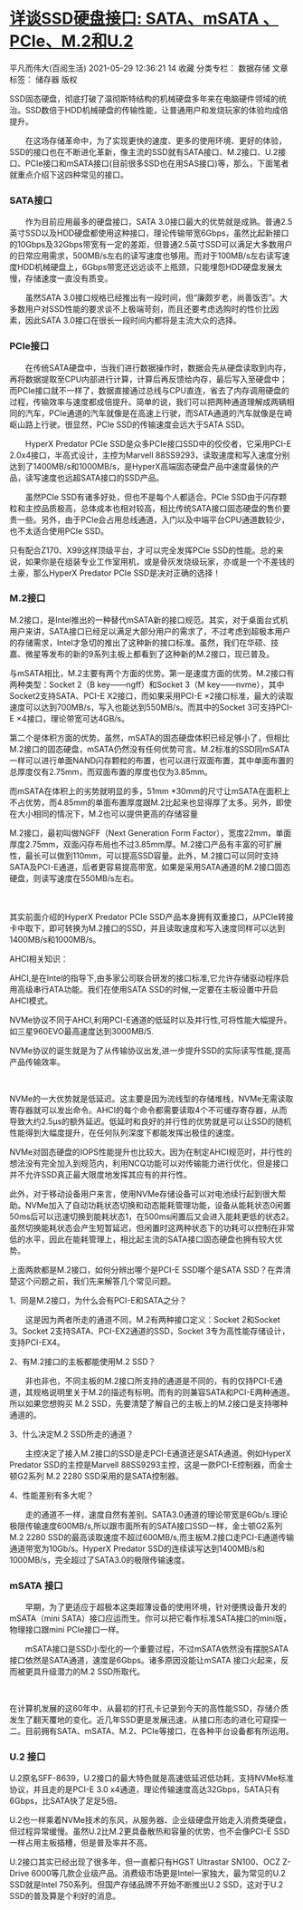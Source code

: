 # [详谈SSD硬盘接口: SATA、mSATA 、PCIe、M.2和U.2](https://blog.csdn.net/forcj/article/details/117382820)

平凡而伟大(百阅生活) 2021-05-29 12:36:21  14  收藏
分类专栏： 数据存储 文章标签： 储存器
版权




SSD固态硬盘，彻底打破了温彻斯特结构的机械硬盘多年来在电脑硬件领域的统治。SSD数倍于HDD机械硬盘的传输性能，让普通用户和发烧玩家的体验均成倍提升。

 




　　在这场存储革命中，为了实现更快的速度、更多的使用环境、更好的体验，SSD的接口也在不断进化革新，像主流的SSD就有SATA接口、M.2接口、U.2接口、PCIe接口和mSATA接口(目前很多SSD也在用SAS接口)等，那么，下面笔者就重点介绍下这四种常见的接口。

 

### SATA接口

 

　　作为目前应用最多的硬盘接口，SATA 3.0接口最大的优势就是成熟。普通2.5英寸SSD以及HDD硬盘都使用这种接口，理论传输带宽6Gbps，虽然比起新接口的10Gbps及32Gbps带宽有一定的差距，但普通2.5英寸SSD可以满足大多数用户的日常应用需求，500MB/s左右的读写速度也够用。而对于100MB/s左右读写速度HDD机械硬盘上，6Gbps带宽还远远谈不上瓶颈，只能埋怨HDD硬盘发展太慢，存储速度一直没有质变。




　　虽然SATA 3.0接口规格已经推出有一段时间，但“廉颇岁老，尚善饭否”。大多数用户对SSD性能的要求谈不上极端苛刻，而且还要考虑选购时的性价比因素，因此SATA 3.0接口在很长一段时间内都将是主流大众的选择。

 

### PCIe接口

 

　　在传统SATA硬盘中，当我们进行数据操作时，数据会先从硬盘读取到内存，再将数据提取至CPU内部进行计算，计算后再反馈给内存，最后写入至硬盘中；而PCIe接口就不一样了，数据直接通过总线与CPU直连，省去了内存调用硬盘的过程，传输效率与速度都成倍提升。简单的说，我们可以把两种通道理解成两辆相同的汽车，PCIe通道的汽车就像是在高速上行驶，而SATA通道的汽车就像是在崎岖山路上行驶。很显然，PCIe SSD的传输速度会远大于SATA SSD。

　　HyperX Predator PCIe SSD是众多PCIe接口SSD中的佼佼者，它采用PCI-E 2.0x4接口，半高式设计，主控为Marvell 88SS9293，读取速度和写入速度分别达到了1400MB/s和1000MB/s，是HyperX高端固态硬盘产品中速度最快的产品，读写速度也远超SATA接口的SSD产品。

 



　　虽然PCIe SSD有诸多好处，但也不是每个人都适合。PCIe SSD由于闪存颗粒和主控品质极高，总体成本也相对较高，相比传统SATA接口固态硬盘的售价要贵一些。另外，由于PCIe会占用总线通道，入门以及中端平台CPU通道数较少，也不太适合使用PCIe SSD。

 



只有配合Z170、X99这样顶级平台，才可以完全发挥PCIe SSD的性能。总的来说，如果你是在组装专业工作室用机，或是骨灰发烧级玩家，亦或是一个不差钱的土豪，那么HyperX Predator PCIe SSD是决对正确的选择！

 

### M.2接口

 

M.2接口，是Intel推出的一种替代mSATA新的接口规范。其实，对于桌面台式机用户来讲，SATA接口已经足以满足大部分用户的需求了，不过考虑到超极本用户的存储需求，Intel才急切的推出了这种新的接口标准。虽然，我们在华硕、技嘉、微星等发布的新的9系列主板上都看到了这种新的M.2接口，现已普及。




与mSATA相比，M.2主要有两个方面的优势。第一是速度方面的优势。M.2接口有两种类型：Socket 2（B key——ngff）和Socket 3（M key——nvme），其中Socket2支持SATA、PCI-E X2接口，而如果采用PCI-E ×2接口标准，最大的读取速度可以达到700MB/s，写入也能达到550MB/s。而其中的Socket 3可支持PCI-E ×4接口，理论带宽可达4GB/s。

 

第二个是体积方面的优势。虽然，mSATA的固态硬盘体积已经足够小了，但相比M.2接口的固态硬盘，mSATA仍然没有任何优势可言。M.2标准的SSD同mSATA一样可以进行单面NAND闪存颗粒的布置，也可以进行双面布置，其中单面布置的总厚度仅有2.75mm，而双面布置的厚度也仅为3.85mm。

而mSATA在体积上的劣势就明显的多，51mm *30mm的尺寸让mSATA在面积上不占优势，而4.85mm的单面布置厚度跟M.2比起来也显得厚了太多。另外，即使在大小相同的情况下，M.2也可以提供更高的存储容量

M.2接口，最初叫做NGFF（Next Generation Form Factor），宽度22mm，单面厚度2.75mm，双面闪存布局也不过3.85mm厚。M.2接口产品有丰富的可扩展性，最长可以做到110mm，可以提高SSD容量。此外，M.2接口可以同时支持SATA及PCI-E通道，后者更容易提高带宽，如果是采用SATA通道的M.2接口固态硬盘，则读写速度在550MB/s左右。




　　

其实前面介绍的HyperX Predator PCIe SSD产品本身拥有双重接口，从PCIe转接卡中取下，即可转换为M.2接口的SSD，并且读取速度和写入速度同样可以达到1400MB/s和1000MB/s。

 

AHCI相关知识：

AHCI,是在Intel的指导下,由多家公司联合研发的接口标准,它允许存储驱动程序启用高级串行ATA功能。我们在使用SATA SSD的时候,一定要在主板设置中开启AHCI模式。

NVMe协议不同于AHCI,利用PCI-E通道的低延时以及并行性,可将性能大幅提升。如三星960EVO最高速度达到3000MB/5.

NVMe协议的诞生就是为了从传输协议出发,进一步提升SSD的实际读写性能,提高产品传输效率。

​       

NVMe的一大优势就是低延迟。这主要是因为流线型的存储堆栈，NVMe无需读取寄存器就可以发出命令。AHCI的每个命令都需要读取4个不可缓存寄存器，从而导致大约2.5μs的额外延迟。低延时和良好的并行性的优势就是可以让SSD的随机性能得到大幅度提升，在任何队列深度下都能发挥出极佳的速度。

 

NVMe对固态硬盘的IOPS性能提升也比较大。因为在制定AHCI规范时，并行性的想法没有完全加入到规范内，利用NCQ功能可以对传输能力进行优化，但是接口并不允许SSD真正最大限度地发挥其应有的并行性。

 

此外，对于移动设备用户来言，使用NVMe存储设备可以对电池续行起到很大帮助。NVMe加入了自动功耗状态切换和动态能耗管理功能，设备从能耗状态0闲置50ms后可以迅速切换到能耗状态1，在500ms闲置后又会进入能耗更低的状态2。虽然切换能耗状态会产生短暂延迟，但闲置时这两种状态下的功耗可以控制在非常低的水平，因此在能耗管理上，相比起主流的SATA接口固态硬盘也拥有较大优势。

 



 

上面两款都是M.2接口，如何分辨出哪个是PCI-E SSD哪个是SATA SSD？在弄清楚这个问题之前，我们先来解答几个常见问题。

 

1、同是M.2接口，为什么会有PCI-E和SATA之分？

　　这是因为两者所走的通道不同，M.2有两种接口定义：Socket 2和Socket 3。Socket 2支持SATA、PCI-EX2通道的SSD，Socket 3专为高性能存储设计，支持PCI-EX4。

 

2、有M.2接口的主板都能使用M.2 SSD？

　　非也非也，不同主板的M.2接口所支持的通道是不同的，有的仅持PCI-E通道，其规格说明里关于M.2的描述有标明。而有的则兼容SATA和PCI-E两种通道。所以如果您想购买 M.2 SSD，先要清楚了解自己的主板上的M.2接口是支持哪种通道的。

 

3、什么决定M.2 SSD所走的通道？

　　主控决定了接入M.2接口的SSD是走PCI-E通道还是SATA通道。例如HyperX Predator SSD的主控是Marvell 88SS9293主控，这是一款PCI-E控制器，而金士顿G2系列 M.2 2280 SSD采用的是SATA控制器。

 

4、性能差别有多大呢？

　　走的通道不一样，速度自然有差别。SATA3.0通道的理论带宽是6Gb/s.理论极限传输速度600MB/s,所以跟市面所有的SATA接口SSD一样，金士顿G2系列 M.2 2280 SSD的最高读取速度不超过600MB/s,而主板M.2接口走PCI-E通道传输通道带宽为10Gb/s。HyperX Predator SSD的连续读写达到1400MB/s和1000MB/s，完全超过了SATA3.0的极限传输速度。

 



 

### mSATA 接口

 

　　早期，为了更适应于超极本这类超薄设备的使用环境，针对便携设备开发的mSATA（mini SATA）接口应运而生。你可以把它看作标准SATA接口的mini版，物理接口跟mini PCIe接口一样。

 

　　mSATA接口是SSD小型化的一个重要过程，不过mSATA依然没有摆脱SATA接口依然是SATA通道，速度是6Gbps。诸多原因没能让mSATA 接口火起来，反而被更具升级潜力的M.2 SSD所取代。




​       

在计算机发展的这60年中，从最初的打孔卡记录到今天的高性能SSD，存储介质发生了翻天覆地的变化。近几年SSD更是发展迅速，从接口形态的进化可窥探一二。目前拥有SATA、mSATA、M.2、PCIe等接口，在各种平台设备都有所运用。

 

### U.2 接口

 

U.2原名SFF-8639，U.2接口的最大特色就是高速低延迟低功耗，支持NVMe标准协议，并且走的是PCI-E 3.0 x4通道，理论传输速度高达32Gbps，SATA只有6Gbps，比SATA快了足足5倍。

 



U.2也一样乘着NVMe技术的东风，从服务器、企业级硬盘开始走入消费类硬盘，但过程异常缓慢。虽然U.2比M.2更具备散热和容量的优势，也不会像PCI-E SSD一样占用主板插槽，但是普及率并不高。

 

U.2接口其实已经出现了很多年，但一直都只有HGST Ultrastar SN100、OCZ Z-Drive 6000等几款企业级产品。消费级市场更是Intel一家独大，最为常见的U.2 SSD就是Intel 750系列。但国产存储品牌不开始不断推出U.2 SSD，这对于U.2 SSD的普及算是个利好的消息。

 